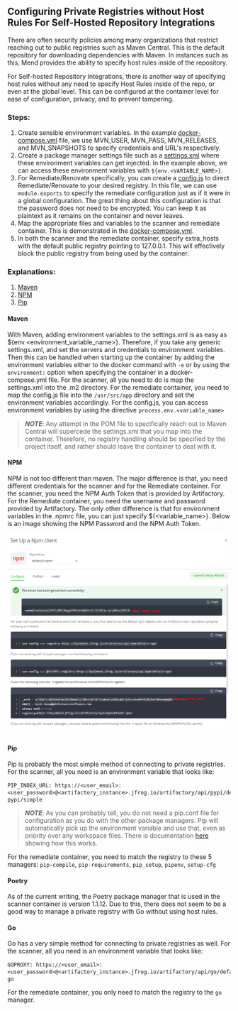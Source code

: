 ## Configuring Private Registries without Host Rules For Self-Hosted Repository Integrations

There are often security policies among many organizations that restrict reaching out to public registries such as Maven Central. This is the default repository for downloading dependencies with Maven. In instances such as this, Mend provides the ability to specify host rules inside of the repository.

For Self-hosted Repository Integrations, there is another way of specifying host rules without any need to specify Host Rules inside of the repo, or even at the global level. This can be configured at the container level for ease of configuration, privacy, and to prevent tampering.

### Steps:
1. Create sensible environment variables. In the example [docker-compose.yml](./docker-compose.yml) file, we use MVN_USER, MVN_PASS, MVN_RELEASES, and MVN_SNAPSHOTS to specify credentials and URL's respectively.
2. Create a package manager settings file such as a [settings.xml](./settings.xml) where these environment variables can get injected. In the example above, we can access these environment variables with `${env.<VARIABLE_NAME>}`.
3. For Remediate/Renovate specifically, you can create a [config.js](./config.js) to direct Remediate/Renovate to your desired registry. In this file, we can use `module.exports` to specify the remediate configuration just as if it were in a global configuration. The great thing about this configuration is that the password does not need to be encrypted. You can keep it as plaintext as it remains on the container and never leaves.
4. Map the appropriate files and variables to the scanner and remediate container. This is demonstrated in the [docker-compose.yml](./docker-compose.yml).
5. In both the scanner and the remediate container, specify extra_hosts with the default public registry pointing to 127.0.0.1. This will effectively block the public registry from being used by the container.


### Explanations:
1. [Maven](./README.md#Maven)
2. [NPM](./README.md#NPM)
3. [Pip](./README.md#Pip)

#### Maven
With Maven, adding environment variables to the settings.xml is as easy as ${env.<environment_variable_name>}. Therefore, if you take any generic settings.xml, and set the servers and credentials to environment variables. Then this can be handled when starting up the container by adding the environment variables either to the docker command with `-e` or by using the `environment:` option when specifying the container in a docker-compose.yml file. For the scanner, all you need to do is map the settings.xml into the .m2 directory. For the remediate container, you need to map the config.js file into the `/usr/src/app` directory and set the environment variables accordingly. For the config.js, you can access environment variables by using the directive `process.env.<variable_name>`

> **_NOTE_**: Any attempt in the POM file to specifically reach out to Maven Central will supercede the settings.xml that you map into the container. Therefore, no registry handling should be specified by the project itself, and rather should leave the container to deal with it.

#### NPM
NPM is not too different than maven. The major difference is that, you need different credentials for the scanner and for the Remediate container. For the scanner, you need the NPM Auth Token that is provided by Artifactory. For the Remediate container, you need the username and password provided by Artifactory. The only other difference is that for environment variables in the .npmrc file, you can just specify ${<variable_name>}. Below is an image showing the NPM Password and the NPM Auth Token.

![Artifactory Credentials Example](./JFrog-Artifactory-Credentials.png)

#### Pip
Pip is probably the most simple method of connecting to private registries. For the scanner, all you need is an environment variable that looks like:
```
PIP_INDEX_URL: https://<user_email>:<user_password>@<artifactory_instance>.jfrog.io/artifactory/api/pypi/default-pypi/simple
```

> **_NOTE_**: As you can probably tell, you do not need a pip.conf file for configuration as you do with the other package managers. Pip will automatically pick up the environment variable and use that, even as priority over any workspace files. There is documentation [here](https://pip.pypa.io/en/stable/topics/configuration/#precedence-override-order) showing how this works.

For the remediate container, you need to match the registry to these 5 managers: ``pip-compile``, ``pip-requirements``, ``pip_setup``, ``pipenv``, ``setup-cfg``

#### Poetry
As of the current writing, the Poetry package manager that is used in the scanner container is version 1.1.12. Due to this, there does not seem to be a good way to manage a private registry with Go without using host rules.

#### Go
Go has a very simple method for connecting to private registries as well. For the scanner, all you need is an environment variable that looks like:
```
GOPROXY: https://<user_email>:<user_password>@<artifactory_instance>.jfrog.io/artifactory/api/go/default-go
```
For the remediate container, you only need to match the registry to the ``go`` manager.
